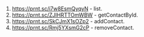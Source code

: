 1. https://prnt.sc/i7w8EsmQyqyN - list.
2. https://prnt.sc/ZJIHRTTOmWBW - getContactById.
3. https://prnt.sc/SkCJmX1sOZp2 - addContact.
4. https://prnt.sc/Rmj5YXsmG2cP - removeContact.
